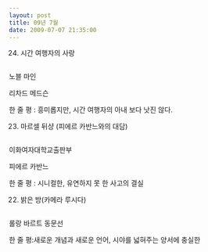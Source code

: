 ```yaml
---
layout: post
title: 09년 7월
date: 2009-07-07 21:35:00
---
```



24. 시간 여행자의 사랑
<div class="img_row">
<img class="col one" src="{{ site.baseurl }} /img/book/8.jpg" alt="" title="example image"/>
</div>	

노블 마인

리차드 메드슨

한 줄 평 : 흥미롭지만, 시간 여행자의 아내 보다 낫진 않다.


23. 마르셀 뒤샹 (피에르 카반느와의 대담)
<div class="img_row">
<img class="col one" src="{{ site.baseurl }} /img/book/9.png" alt="" title="example image"/>
</div>	

이화여자대학교출판부

피에르 카반느

한 줄 평 : 시니컬한, 유연하지 못 한 사고의 결실

22. 밝은 방(카메라 루시다)
<div class="img_row">
<img class="col one" src="{{ site.baseurl }} /img/book/10.jpg" alt="" title="example image"/>
</div>	

롤랑 바르트
동문선

한 줄 평:새로운 개념과 새로운 언어, 시야를 넓혀주는 양서에 충실한
